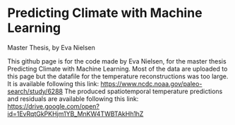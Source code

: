 # Predicting Climate with Machine Learning
Master Thesis, by Eva Nielsen

This github page is for the code made by Eva Nielsen, for the master thesis Predicting Climate with Machine Learning. 
Most of the data are uploaded to this page but the datafile for the temperature reconstructions was too large. It is available following this link: https://www.ncdc.noaa.gov/paleo-search/study/6288 
The produced spatiotemporal temperature predictions and residuals are available following this link: https://drive.google.com/open?id=1EvRqtGkPKHjm1YB_MnKW4TWBTAkHh1hZ
